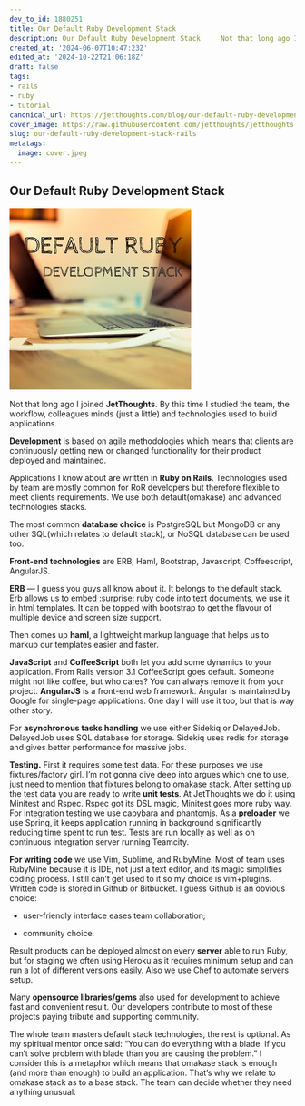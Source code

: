 ```yaml
---
dev_to_id: 1880251
title: Our Default Ruby Development Stack
description: Our Default Ruby Development Stack     Not that long ago I joined JetThoughts. By this time...
created_at: '2024-06-07T10:47:23Z'
edited_at: '2024-10-22T21:06:18Z'
draft: false
tags:
- rails
- ruby
- tutorial
canonical_url: https://jetthoughts.com/blog/our-default-ruby-development-stack-rails/
cover_image: https://raw.githubusercontent.com/jetthoughts/jetthoughts.github.io/master/content/blog/our-default-ruby-development-stack-rails/cover.jpeg
slug: our-default-ruby-development-stack-rails
metatags:
  image: cover.jpeg
---
```


## Our Default Ruby Development Stack

![](file_0.jpeg)

Not that long ago I joined **JetThoughts**. By this time I studied the team, the workflow, colleagues minds (just a little) and technologies used to build applications.

**Development** is based on agile methodologies which means that clients are continuously getting new or changed functionality for their product deployed and maintained.

Applications I know about are written in **Ruby on Rails**. Technologies used by team are mostly common for RoR developers but therefore flexible to meet clients requirements. We use both default(omakase) and advanced technologies stacks.

The most common **database choice** is PostgreSQL but MongoDB or any other SQL(which relates to default stack), or NoSQL database can be used too.

**Front-end technologies** are ERB, Haml, Bootstrap, Javascript, Coffeescript, AngularJS.

**ERB** — I guess you guys all know about it. It belongs to the default stack. Erb allows us to embed :surprise: ruby code into text documents, we use it in html templates. It can be topped with bootstrap to get the flavour of multiple device and screen size support.

Then comes up **haml**, a lightweight markup language that helps us to markup our templates easier and faster.

**JavaScript** and **СoffeeScript** both let you add some dynamics to your application. From Rails version 3.1 СoffeeScript goes default. Someone might not like coffee, but who cares? You can always remove it from your project. **AngularJS** is a front-end web framework. Angular is maintained by Google for single-page applications. One day I will use it too, but that is way other story.

For **asynchronous tasks handling** we use either Sidekiq or DelayedJob. DelayedJob uses SQL database for storage. Sidekiq uses redis for storage and gives better performance for massive jobs.

**Testing.** First it requires some test data. For these purposes we use fixtures/factory girl. I’m not gonna dive deep into argues which one to use, just need to mention that fixtures belong to omakase stack. After setting up the test data you are ready to write **unit tests**. At JetThoughts we do it using Minitest and Rspec. Rspec got its DSL magic, Minitest goes more ruby way. For integration testing we use capybara and phantomjs. As a **preloader** we use Spring, it keeps application running in background significantly reducing time spent to run test. Tests are run locally as well as on continuous integration server running Teamcity.

**For writing code** we use Vim, Sublime, and RubyMine. Most of team uses RubyMine because it is IDE, not just a text editor, and its magic simplifies coding process. I still can’t get used to it so my choice is vim+plugins. Written code is stored in Github or Bitbucket. I guess Github is an obvious choice:

* user-friendly interface eases team collaboration;

* community choice.

Result products can be deployed almost on every **server** able to run Ruby, but for staging we often using Heroku as it requires minimum setup and can run a lot of different versions easily. Also we use Chef to automate servers setup.

Many **opensource libraries/gems** also used for development to achieve fast and convenient result. Our developers contribute to most of these projects paying tribute and supporting community.

The whole team masters default stack technologies, the rest is optional. As my spiritual mentor once said: “You can do everything with a blade. If you can’t solve problem with blade than you are causing the problem.” I consider this is a metaphor which means that omakase stack is enough (and more than enough) to build an application. That’s why we relate to omakase stack as to a base stack. The team can decide whether they need anything unusual.
